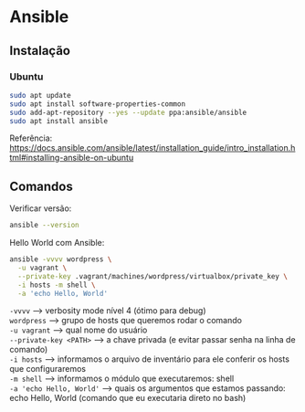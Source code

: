 # Ansible

## Instalação

### Ubuntu

```bash
sudo apt update
sudo apt install software-properties-common
sudo add-apt-repository --yes --update ppa:ansible/ansible
sudo apt install ansible
```

Referência: <https://docs.ansible.com/ansible/latest/installation_guide/intro_installation.html#installing-ansible-on-ubuntu>

## Comandos

Verificar versão:

```bash
ansible --version
```

Hello World com Ansible:

```bash
ansible -vvvv wordpress \
  -u vagrant \
  --private-key .vagrant/machines/wordpress/virtualbox/private_key \
  -i hosts -m shell \
  -a 'echo Hello, World'
```

``-vvvv`` --> verbosity mode nível 4 (ótimo para debug)  
``wordpress`` --> grupo de hosts que queremos rodar o comando  
``-u vagrant`` --> qual nome do usuário  
``--private-key <PATH>`` --> a chave privada (e evitar passar senha na linha de comando)  
``-i hosts`` --> informamos o arquivo de inventário para ele conferir os hosts que configuraremos  
``-m shell`` --> informamos o módulo que executaremos: shell  
``-a 'echo Hello, World'`` --> quais os argumentos que estamos passando: echo Hello, World (comando que eu executaria direto no bash)
